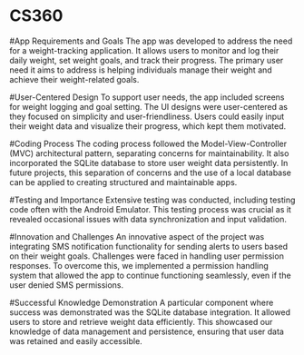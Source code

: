 # CS360


#App Requirements and Goals
The app was developed to address the need for a weight-tracking application. It allows users to monitor and log their daily weight, set weight goals, and track their progress. The primary user need it aims to address is helping individuals manage their weight and achieve their weight-related goals.

#User-Centered Design
To support user needs, the app included screens for weight logging and goal setting. The UI designs were user-centered as they focused on simplicity and user-friendliness. Users could easily input their weight data and visualize their progress, which kept them motivated. 

#Coding Process
The coding process followed the Model-View-Controller (MVC) architectural pattern, separating concerns for maintainability. It also incorporated the SQLite database to store user weight data persistently. In future projects, this separation of concerns and the use of a local database can be applied to creating structured and maintainable apps.

#Testing and Importance
Extensive testing was conducted, including testing code often with the Android Emulator. This testing process was crucial as it revealed occasional issues with data synchronization and input validation. 

#Innovation and Challenges
An innovative aspect of the project was integrating SMS notification functionality for sending alerts to users based on their weight goals. Challenges were faced in handling user permission responses. To overcome this, we implemented a permission handling system that allowed the app to continue functioning seamlessly, even if the user denied SMS permissions.

#Successful Knowledge Demonstration
A particular component where success was demonstrated was the SQLite database integration. It allowed users to store and retrieve weight data efficiently. This showcased our knowledge of data management and persistence, ensuring that user data was retained and easily accessible.
